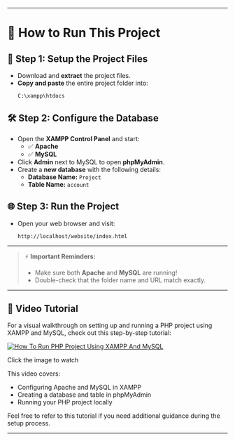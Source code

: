 
---

# 🚀 How to Run This Project

## 📁 Step 1: Setup the Project Files
- Download and **extract** the project files.
- **Copy and paste** the entire project folder into:
  ```
  C:\xampp\htdocs
  ```

## 🛠️ Step 2: Configure the Database
- Open the **XAMPP Control Panel** and start:
  - ✅ **Apache**
  - ✅ **MySQL**
- Click **Admin** next to MySQL to open **phpMyAdmin**.
- Create a **new database** with the following details:
  - **Database Name:** `Project`
  - **Table Name:** `account`

## 🌐 Step 3: Run the Project
- Open your web browser and visit:
  ```
  http://localhost/website/index.html
  ```

---

> ⚡ **Important Reminders:**  
> - Make sure both **Apache** and **MySQL** are running!  
> - Double-check that the folder name and URL match exactly.

---

## 🎥 Video Tutorial

For a visual walkthrough on setting up and running a PHP project using XAMPP and MySQL, check out this step-by-step tutorial:

 [![How To Run PHP Project Using XAMPP And MySQL](https://img.youtube.com/vi/_7MMzZyrmgY/maxresdefault.jpg)](https://www.youtube.com/watch?v=_7MMzZyrmgY)

Click the image to watch

This video covers:
- Configuring Apache and MySQL in XAMPP
- Creating a database and table in phpMyAdmin
- Running your PHP project locally

Feel free to refer to this tutorial if you need additional guidance during the setup process.

--- 
